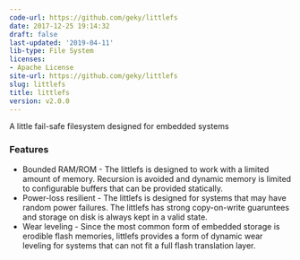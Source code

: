 ```yaml
---
code-url: https://github.com/geky/littlefs
date: 2017-12-25 19:14:32
draft: false
last-updated: '2019-04-11'
lib-type: File System
licenses:
- Apache License
site-url: https://github.com/geky/littlefs
slug: littlefs
title: littlefs
version: v2.0.0
---
```

A little fail-safe filesystem designed for embedded systems

<!--more-->

### Features
- Bounded RAM/ROM - The littlefs is designed to work with a limited amount of memory. Recursion is avoided and dynamic memory is limited to configurable buffers that can be provided statically.
- Power-loss resilient - The littlefs is designed for systems that may have random power failures. The littlefs has strong copy-on-write guaruntees and storage on disk is always kept in a valid state.
- Wear leveling - Since the most common form of embedded storage is erodible flash memories, littlefs provides a form of dynamic wear leveling for systems that can not fit a full flash translation layer.
